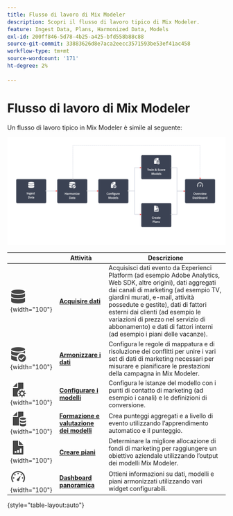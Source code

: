 ```yaml
---
title: Flusso di lavoro di Mix Modeler
description: Scopri il flusso di lavoro tipico di Mix Modeler.
feature: Ingest Data, Plans, Harmonized Data, Models
exl-id: 200ff846-5d78-4b25-a425-bfd558b88c88
source-git-commit: 33883626d8e7aca2eecc3571593be53ef41ac458
workflow-type: tm+mt
source-wordcount: '171'
ht-degree: 2%

---
```


# Flusso di lavoro di Mix Modeler

Un flusso di lavoro tipico in Mix Modeler è simile al seguente:

![Testo alternativo](../assets/ApplicationWorkflow.svg)

|  | Attività | Descrizione |
|---|---|---|
| ![Dati](../assets/icons/Data.svg){width="100"} | [**Acquisire dati**](../ingest-data/overview.md) | Acquisisci dati evento da Experienci Platform (ad esempio Adobe Analytics, Web SDK, altre origini), dati aggregati dai canali di marketing (ad esempio TV, giardini murati, e-mail, attività possedute e gestite), dati di fattori esterni dai clienti (ad esempio le variazioni di prezzo nel servizio di abbonamento) e dati di fattori interni (ad esempio i piani delle vacanze). |
| ![DataCheck](../assets/icons/DataCheck.svg){width="100"} | [**Armonizzare i dati**](../harmonize-data/overview.md) | Configura le regole di mappatura e di risoluzione dei conflitti per unire i vari set di dati di marketing necessari per misurare e pianificare le prestazioni della campagna in Mix Modeler. |
| ![FileConfig](../assets/icons/FileGear.svg){width="100"} | [**Configurare i modelli**](../models/create.md) | Configura le istanze del modello con i punti di contatto di marketing (ad esempio i canali) e le definizioni di conversione. |
| ![FileData](../assets/icons/FileData.svg){width="100"} | [**Formazione e valutazione dei modelli**](../models/overview.md) | Crea punteggi aggregati e a livello di evento utilizzando l’apprendimento automatico e il punteggio. |
| ![FileChart](../assets/icons/FileChart.svg){width="100"} | [**Creare piani**](../plans/overview.md) | Determinare la migliore allocazione di fondi di marketing per raggiungere un obiettivo aziendale utilizzando l’output dei modelli Mix Modeler. |
| ![Dashboard di](../assets/icons/Dashboard.svg){width="100"} | [**Dashboard panoramica**](../dashboard/overview.md) | Ottieni informazioni su dati, modelli e piani armonizzati utilizzando vari widget configurabili. |

{style="table-layout:auto"}
